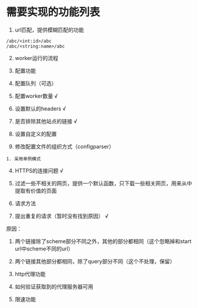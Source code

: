 # 需要实现的功能列表

1. url匹配，提供模糊匹配的功能

  ```
  /abc/<int:id>/abc
  /abc/<string:name>/abc
  ```

2. worker运行的流程

3. 配置功能

  1. 配置队列（可选）
  2. 配置worker数量 √
  3. 设置默认的headers √
  4. 是否排除其他站点的链接 √
  5. 设置自定义的配置

  6. 修改配置文件的组织方式（configparser）

    1. 采用单例模式

4. HTTPS的连接问题 √

5. 过滤一些不相关的网页，提供一个默认函数，只下载一些相关网页，用来从中提取有价值的页面

6. 请求方法

7. 提出重复的请求（暂时没有找到原因） √

  原因：

  1. 两个链接除了scheme部分不同之外，其他的部分都相同（这个忽略掉和start url中scheme不同的url）
  2. 两个链接其他部分都相同，除了query部分不同（这个不处理，保留）

8. http代理功能

  1. 如何验证获取到的代理服务器可用

9. 限速功能
